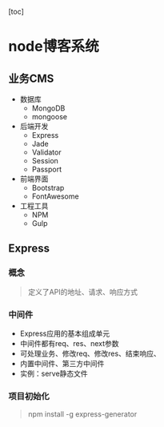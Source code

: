[toc]

# node博客系统
## 业务CMS
- 数据库
    - MongoDB
    - mongoose
- 后端开发
    - Express
    - Jade
    - Validator
    - Session
    - Passport
- 前端界面
    - Bootstrap
    - FontAwesome
- 工程工具
    - NPM
    - Gulp

## Express
### 概念
>定义了API的地址、请求、响应方式
### 中间件
- Express应用的基本组成单元
- 中间件都有req、res、next参数
- 可处理业务、修改req、修改res、结束响应、
- 内置中间件、第三方中间件
- 实例：serve静态文件

### 项目初始化
>npm install -g express-generator